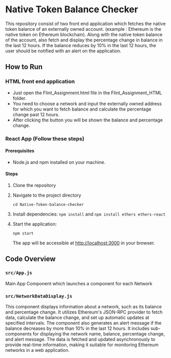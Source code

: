 
# Native Token Balance Checker
This repository consist of two front end application which fetches the native token balance of an externally owned account. (example : Ethereum is the native token on Ethereum blockchain).
Along with the native token balance of the account, also fetch and display the percentage change in balance in the last 12 hours.
If the balance reduces by 10% in the last 12 hours, the user should be notified with an alert on the application.

## How to Run

### HTML front end application
- Just open the Flint_Assignment.html file in the Flint_Assignment_HTML folder.
- You need to choose a network and input the externally owned address for which you want to fetch balance and calculate the percentage change past 12 hours.
- After clicking the button you will be shown the balance and percentage change. 

### React App (Follow these steps)
#### Prerequisites

- Node.js and npm installed on your machine.

#### Steps

1. Clone the repository

2. Navigate to the project directory

   ``` cd Native-Token-balance-checker ```

3. Install dependencies:
```npm install``` and ```npm install ethers ethers-react```

4. Start the application:

   ```npm start``` 

   The app will be accessible at [http://localhost:3000](http://localhost:3000) in your browser.

## Code Overview

### `src/App.js`
Main App Component which launches a component for each Network

### `src/NetworkDataDisplay.js`
This component displays information about a network, such as its balance and percentage change. It utilizes Ethereum's JSON-RPC provider to fetch data, calculate the balance change, and set up automatic updates at specified intervals. The component also generates an alert message if the balance decreases by more than 10% in the last 12 hours. It includes sub-components for displaying the network name, balance, percentage change, and alert message. The data is fetched and updated asynchronously to provide real-time information, making it suitable for monitoring Ethereum networks in a web application.
